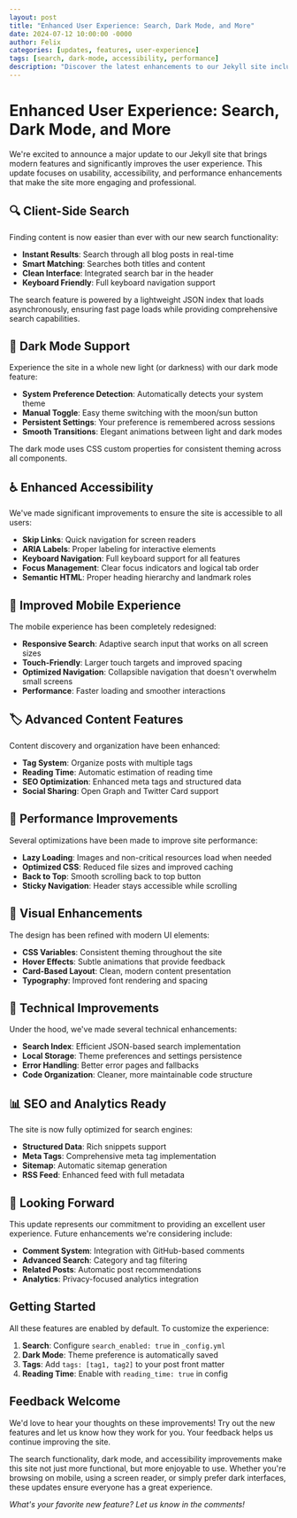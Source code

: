 ```yaml
---
layout: post
title: "Enhanced User Experience: Search, Dark Mode, and More"
date: 2024-07-12 10:00:00 -0000
author: Felix
categories: [updates, features, user-experience]
tags: [search, dark-mode, accessibility, performance]
description: "Discover the latest enhancements to our Jekyll site including search functionality, dark mode, improved accessibility, and modern UI features."
---
```


# Enhanced User Experience: Search, Dark Mode, and More

We're excited to announce a major update to our Jekyll site that brings modern features and significantly improves the user experience. This update focuses on usability, accessibility, and performance enhancements that make the site more engaging and professional.

## 🔍 Client-Side Search

Finding content is now easier than ever with our new search functionality:

- **Instant Results**: Search through all blog posts in real-time
- **Smart Matching**: Searches both titles and content
- **Clean Interface**: Integrated search bar in the header
- **Keyboard Friendly**: Full keyboard navigation support

The search feature is powered by a lightweight JSON index that loads asynchronously, ensuring fast page loads while providing comprehensive search capabilities.

## 🌙 Dark Mode Support

Experience the site in a whole new light (or darkness) with our dark mode feature:

- **System Preference Detection**: Automatically detects your system theme
- **Manual Toggle**: Easy theme switching with the moon/sun button
- **Persistent Settings**: Your preference is remembered across sessions
- **Smooth Transitions**: Elegant animations between light and dark modes

The dark mode uses CSS custom properties for consistent theming across all components.

## ♿ Enhanced Accessibility

We've made significant improvements to ensure the site is accessible to all users:

- **Skip Links**: Quick navigation for screen readers
- **ARIA Labels**: Proper labeling for interactive elements
- **Keyboard Navigation**: Full keyboard support for all features
- **Focus Management**: Clear focus indicators and logical tab order
- **Semantic HTML**: Proper heading hierarchy and landmark roles

## 📱 Improved Mobile Experience

The mobile experience has been completely redesigned:

- **Responsive Search**: Adaptive search input that works on all screen sizes
- **Touch-Friendly**: Larger touch targets and improved spacing
- **Optimized Navigation**: Collapsible navigation that doesn't overwhelm small screens
- **Performance**: Faster loading and smoother interactions

## 🏷️ Advanced Content Features

Content discovery and organization have been enhanced:

- **Tag System**: Organize posts with multiple tags
- **Reading Time**: Automatic estimation of reading time
- **SEO Optimization**: Enhanced meta tags and structured data
- **Social Sharing**: Open Graph and Twitter Card support

## 🚀 Performance Improvements

Several optimizations have been made to improve site performance:

- **Lazy Loading**: Images and non-critical resources load when needed
- **Optimized CSS**: Reduced file sizes and improved caching
- **Back to Top**: Smooth scrolling back to top button
- **Sticky Navigation**: Header stays accessible while scrolling

## 🎨 Visual Enhancements

The design has been refined with modern UI elements:

- **CSS Variables**: Consistent theming throughout the site
- **Hover Effects**: Subtle animations that provide feedback
- **Card-Based Layout**: Clean, modern content presentation
- **Typography**: Improved font rendering and spacing

## 🔧 Technical Improvements

Under the hood, we've made several technical enhancements:

- **Search Index**: Efficient JSON-based search implementation
- **Local Storage**: Theme preferences and settings persistence
- **Error Handling**: Better error pages and fallbacks
- **Code Organization**: Cleaner, more maintainable code structure

## 📊 SEO and Analytics Ready

The site is now fully optimized for search engines:

- **Structured Data**: Rich snippets support
- **Meta Tags**: Comprehensive meta tag implementation
- **Sitemap**: Automatic sitemap generation
- **RSS Feed**: Enhanced feed with full metadata

## 🌟 Looking Forward

This update represents our commitment to providing an excellent user experience. Future enhancements we're considering include:

- **Comment System**: Integration with GitHub-based comments
- **Advanced Search**: Category and tag filtering
- **Related Posts**: Automatic post recommendations
- **Analytics**: Privacy-focused analytics integration

## Getting Started

All these features are enabled by default. To customize the experience:

1. **Search**: Configure `search_enabled: true` in `_config.yml`
2. **Dark Mode**: Theme preference is automatically saved
3. **Tags**: Add `tags: [tag1, tag2]` to your post front matter
4. **Reading Time**: Enable with `reading_time: true` in config

## Feedback Welcome

We'd love to hear your thoughts on these improvements! Try out the new features and let us know how they work for you. Your feedback helps us continue improving the site.

The search functionality, dark mode, and accessibility improvements make this site not just more functional, but more enjoyable to use. Whether you're browsing on mobile, using a screen reader, or simply prefer dark interfaces, these updates ensure everyone has a great experience.

<!-- What's your favorite new feature? Let us know in the comments or reach out through our contact page! -->
*What's your favorite new feature? Let us know in the comments!*
